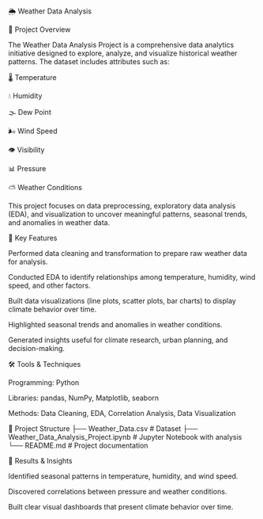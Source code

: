 🌦️ Weather Data Analysis

📌 Project Overview

The Weather Data Analysis Project is a comprehensive data analytics initiative designed to explore, analyze, and visualize historical weather patterns. The dataset includes attributes such as:

🌡️ Temperature

💧 Humidity

🌫️ Dew Point

🌬️ Wind Speed

👁️ Visibility

📊 Pressure

⛅ Weather Conditions

This project focuses on data preprocessing, exploratory data analysis (EDA), and visualization to uncover meaningful patterns, seasonal trends, and anomalies in weather data.

🔑 Key Features

Performed data cleaning and transformation to prepare raw weather data for analysis.

Conducted EDA to identify relationships among temperature, humidity, wind speed, and other factors.

Built data visualizations (line plots, scatter plots, bar charts) to display climate behavior over time.

Highlighted seasonal trends and anomalies in weather conditions.

Generated insights useful for climate research, urban planning, and decision-making.

🛠️ Tools & Techniques

Programming: Python

Libraries: pandas, NumPy, Matplotlib, seaborn

Methods: Data Cleaning, EDA, Correlation Analysis, Data Visualization

📂 Project Structure
├── Weather_Data.csv                # Dataset
├── Weather_Data_Analysis_Project.ipynb   # Jupyter Notebook with analysis
└── README.md                       # Project documentation

🚀 Results & Insights

Identified seasonal patterns in temperature, humidity, and wind speed.

Discovered correlations between pressure and weather conditions.

Built clear visual dashboards that present climate behavior over time.
